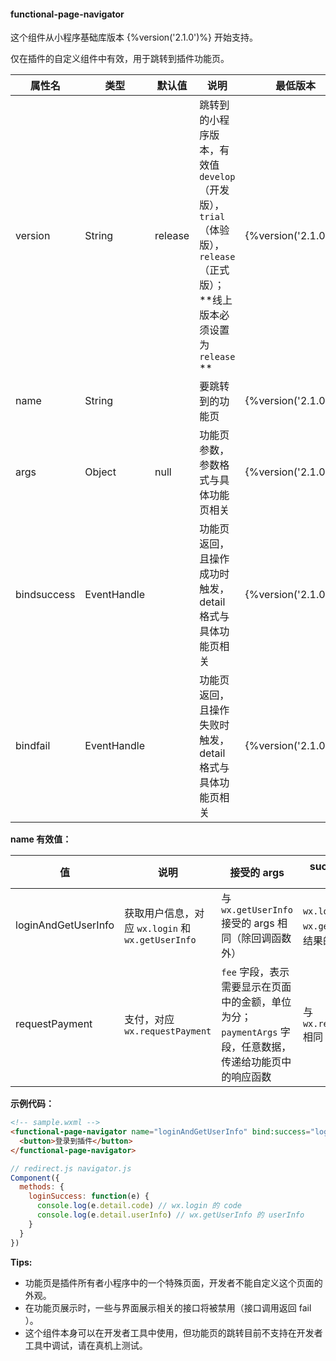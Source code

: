 #### functional-page-navigator

这个组件从小程序基础库版本 {%version('2.1.0')%} 开始支持。

仅在插件的自定义组件中有效，用于跳转到插件功能页。

| 属性名             | 类型      | 默认值            | 说明                                                       | 最低版本              |
| ------------------ | --------- | ----------------- | -------------------------------------------------------- | -------------------- |
| version            | String    | release           | 跳转到的小程序版本，有效值 `develop`（开发版），`trial`（体验版），`release`（正式版）；**线上版本必须设置为 `release` ** | {%version('2.1.0')%} |
| name               | String    |                   | 要跳转到的功能页                                           | {%version('2.1.0')%} |
| args               | Object    | null              | 功能页参数，参数格式与具体功能页相关                         | {%version('2.1.0')%} |
| bindsuccess        | EventHandle |                 | 功能页返回，且操作成功时触发， detail 格式与具体功能页相关     | {%version('2.1.0')%} |
| bindfail           | EventHandle |                 | 功能页返回，且操作失败时触发， detail 格式与具体功能页相关     | {%version('2.1.0')%} |

**name 有效值：**

| 值                  | 说明                                              | 接受的 args                                          | success 返回的 detail | fail 返回的 detail | 最低版本 |
| ------------------- | ------------------------------------------------- | ---------------------------------------------------- | -------------------- | ------------------ | ------- |
| loginAndGetUserInfo | 获取用户信息，对应 `wx.login` 和 `wx.getUserInfo` | 与 `wx.getUserInfo` 接受的 args 相同（除回调函数外） | `wx.login` 和 `wx.getUserInfo` 的结果的并集 | 与 `wx.login` 或 `wx.getUserInfo` 相同 | {%version('2.1.0')%} |
| requestPayment      | 支付，对应 `wx.requestPayment`                    | `fee` 字段，表示需要显示在页面中的金额，单位为分； `paymentArgs` 字段，任意数据，传递给功能页中的响应函数 | 与 `wx.requestPayment` 相同 | 与 `wx.requestPayment` 相同 | {%version('2.1.0')%} |

**示例代码：**

```html
<!-- sample.wxml -->
<functional-page-navigator name="loginAndGetUserInfo" bind:success="loginSuccess">
  <button>登录到插件</button>
</functional-page-navigator>
```

```js
// redirect.js navigator.js
Component({
  methods: {
    loginSuccess: function(e) {
      console.log(e.detail.code) // wx.login 的 code
      console.log(e.detail.userInfo) // wx.getUserInfo 的 userInfo
    }
  }
})
```

**Tips:**

* 功能页是插件所有者小程序中的一个特殊页面，开发者不能自定义这个页面的外观。
* 在功能页展示时，一些与界面展示相关的接口将被禁用（接口调用返回 fail ）。
* 这个组件本身可以在开发者工具中使用，但功能页的跳转目前不支持在开发者工具中调试，请在真机上测试。
